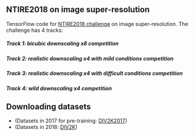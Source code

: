 ## NTIRE2018 on image super-resolution
TensorFlow code for [NTIRE2018 challenge](http://www.vision.ee.ethz.ch/en/ntire18/) on image super-resolution.
The challenge has 4 tracks:
##### Track 1: bicubic downscaling x8 competition
##### Track 2: realistic downscaling x4 with mild conditions competition
##### Track 3: realistic downscaling x4 with difficult conditions competition
##### Track 4: wild downscaling x4 competition  

## Downloading datasets
+ (Datasets in 2017 for pre-training: [DIV2K2017](https://data.vision.ee.ethz.ch/cvl/DIV2K/))
+ (Datasets in 2018: [DIV2K](https://competitions.codalab.org/competitions/18015#learn_the_details))
